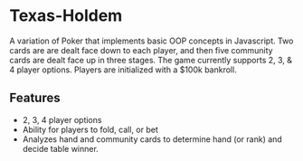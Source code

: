 # Texas-Holdem

A variation of Poker that implements basic OOP concepts in Javascript. Two cards are are dealt face down to each player, and then five community cards are dealt face up in three stages. The game currently supports 2, 3, & 4 player options. Players are initialized with a $100k bankroll. 

## Features
* 2, 3, 4 player options
* Ability for players to fold, call, or bet
* Analyzes hand and community cards to determine hand (or rank) and decide table winner.
